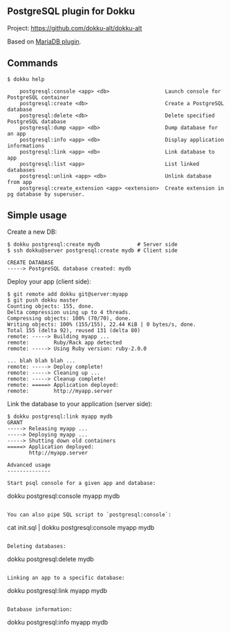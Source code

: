 PostgreSQL plugin for Dokku
------------------------

Project: https://github.com/dokku-alt/dokku-alt

Based on [MariaDB plugin](https://github.com/Kloadut/dokku-md-plugin).


Commands
--------
```
$ dokku help

    postgresql:console <app> <db>                  Launch console for PostgreSQL container
    postgresql:create <db>                         Create a PostgreSQL database
    postgresql:delete <db>                         Delete specified PostgreSQL database
    postgresql:dump <app> <db>                     Dump database for an app
    postgresql:info <app> <db>                     Display application informations
    postgresql:link <app> <db>                     Link database to app
    postgresql:list <app>                          List linked databases
    postgresql:unlink <app> <db>                   Unlink database from app
    postgresql:create_extension <app> <extension>  Create extension in pg database by superuser.
```

Simple usage
------------

Create a new DB:
```
$ dokku postgresql:create mydb            # Server side
$ ssh dokku@server postgresql:create mydb # Client side

CREATE DATABASE
-----> PostgreSQL database created: mydb
```

Deploy your app (client side):
```
$ git remote add dokku git@server:myapp
$ git push dokku master
Counting objects: 155, done.
Delta compression using up to 4 threads.
Compressing objects: 100% (70/70), done.
Writing objects: 100% (155/155), 22.44 KiB | 0 bytes/s, done.
Total 155 (delta 92), reused 131 (delta 80)
remote: -----> Building myapp ...
remote:        Ruby/Rack app detected
remote: -----> Using Ruby version: ruby-2.0.0

... blah blah blah ...
remote: -----> Deploy complete!
remote: -----> Cleaning up ...
remote: -----> Cleanup complete!
remote: =====> Application deployed:
remote:        http://myapp.server
```

Link the database to your application (server side):
```
$ dokku postgresql:link myapp mydb
GRANT
-----> Releasing myapp ...
-----> Deploying myapp ...
-----> Shutting down old containers
=====> Application deployed:
       http://myapp.server

Advanced usage
--------------

Start psql console for a given app and database:
```
dokku postgresql:console myapp mydb
```

You can also pipe SQL script to `postgresql:console`:
```
cat init.sql | dokku postgresql:console myapp mydb
```

Deleting databases:
```
dokku postgresql:delete mydb
```

Linking an app to a specific database:
```
dokku postgresql:link myapp mydb
```

Database information:
```
dokku postgresql:info myapp mydb
```
